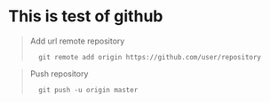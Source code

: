 # This is test of github


> Add url remote repository 
> ```git
>   git remote add origin https://github.com/user/repository
> ```

> Push repository
> ```git
>   git push -u origin master
> ```
